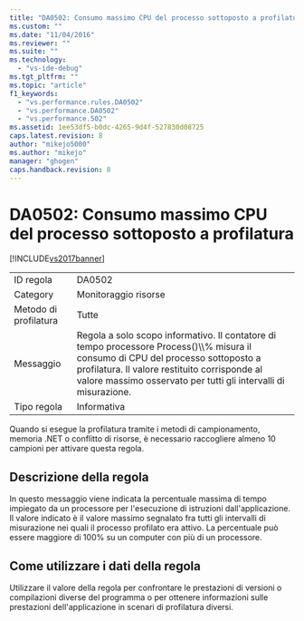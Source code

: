 ```yaml
---
title: "DA0502: Consumo massimo CPU del processo sottoposto a profilatura | Microsoft Docs"
ms.custom: ""
ms.date: "11/04/2016"
ms.reviewer: ""
ms.suite: ""
ms.technology: 
  - "vs-ide-debug"
ms.tgt_pltfrm: ""
ms.topic: "article"
f1_keywords: 
  - "vs.performance.rules.DA0502"
  - "vs.performance.DA0502"
  - "vs.performance.502"
ms.assetid: 1ee53df5-b0dc-4265-9d4f-527830d08725
caps.latest.revision: 8
author: "mikejo5000"
ms.author: "mikejo"
manager: "ghogen"
caps.handback.revision: 8
---
```

# DA0502: Consumo massimo CPU del processo sottoposto a profilatura
[!INCLUDE[vs2017banner](../code-quality/includes/vs2017banner.md)]

|||  
|-|-|  
|ID regola|DA0502|  
|Category|Monitoraggio risorse|  
|Metodo di profilatura|Tutte|  
|Messaggio|Regola a solo scopo informativo.  Il contatore di tempo processore Process\(\)\\\\% misura il consumo di CPU del processo sottoposto a profilatura.  Il valore restituito corrisponde al valore massimo osservato per tutti gli intervalli di misurazione.|  
|Tipo regola|Informativa|  
  
 Quando si esegue la profilatura tramite i metodi di campionamento, memoria .NET o conflitto di risorse, è necessario raccogliere almeno 10 campioni per attivare questa regola.  
  
## Descrizione della regola  
 In questo messaggio viene indicata la percentuale massima di tempo impiegato da un processore per l'esecuzione di istruzioni dall'applicazione.  Il valore indicato è il valore massimo segnalato fra tutti gli intervalli di misurazione nei quali il processo profilato era attivo.  La percentuale può essere maggiore di 100% su un computer con più di un processore.  
  
## Come utilizzare i dati della regola  
 Utilizzare il valore della regola per confrontare le prestazioni di versioni o compilazioni diverse del programma o per ottenere informazioni sulle prestazioni dell'applicazione in scenari di profilatura diversi.